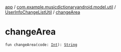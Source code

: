 [app](../../index.md) / [com.example.musicdictionaryandroid.model.util](../index.md) / [UserInfoChangeListUtil](index.md) / [changeArea](./change-area.md)

# changeArea

`fun changeArea(code: `[`Int`](https://kotlinlang.org/api/latest/jvm/stdlib/kotlin/-int/index.html)`): `[`String`](https://kotlinlang.org/api/latest/jvm/stdlib/kotlin/-string/index.html)
